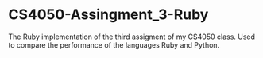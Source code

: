 # CS4050-Assingment_3-Ruby
The Ruby implementation of the third assigment of my CS4050 class. Used to compare the performance of the languages Ruby and Python.
